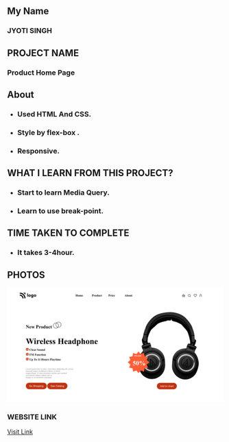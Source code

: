 ## My Name

### JYOTI SINGH

## PROJECT NAME

### Product Home Page

## About

- ### Used HTML And CSS.
- ### Style by flex-box .
- ### Responsive.

## WHAT I LEARN FROM THIS PROJECT?

- ### Start to learn Media Query.
- ### Learn to use break-point.

## TIME TAKEN TO COMPLETE

- ### It takes 3-4hour.

## PHOTOS

![Product Home Page](./myScreenshot.png)

### WEBSITE LINK

[Visit Link](https://product-home-page-01.netlify.app/)
